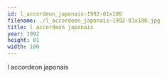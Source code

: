 ```yaml
---
id: l_accordeon_japonais-1992-81x100
filename: ./l_accordeon_japonais-1992-81x100.jpg
title: l accordeon japonais
year: 1992
height: 81
width: 100
---
```


l accordeon japonais

